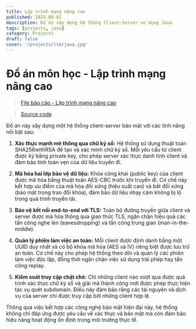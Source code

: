 ```yaml
---
title: Lập trình mạng nâng cao
published: 2025-08-02
description: Đồ án xây dựng hệ thống Client-Server sử dụng Java.
tags: [projects, java]
category: Projects
draft: false
cover: '/projects/ltm/java.jpg'
---
```


# Đồ án môn học - Lập trình mạng nâng cao
> [File báo cáo - Lập trình mạng nâng cao](./public/projects/ltm/TranQuangKhai-22DH114583-LTMNC.pdf)

> [Source code](https://github.com/QuangKhaiHOT/LapTrinhMangNangCao)

Đồ án này xây dựng một hệ thống client-server bảo mật với các tính năng nổi bật sau:

1. **Xác thực mạnh mẽ thông qua chữ ký số:**
Hệ thống sử dụng thuật toán SHA256withRSA để tạo và xác minh chữ ký số. Mỗi yêu cầu từ client được ký bằng private key, cho phép server xác thực danh tính client và đảm bảo tính toàn vẹn của dữ liệu truyền đi.

2. **Mã hóa hai lớp bảo vệ dữ liệu:**
Khóa công khai (public key) của client được mã hóa bằng thuật toán AES-CBC trước khi truyền đi. Cơ chế này kết hợp ưu điểm của mã hóa đối xứng (hiệu suất cao) và bất đối xứng (bảo mật trong trao đổi khóa), đảm bảo dữ liệu nhạy cảm không bị lộ trong quá trình truyền tải.

3. **Bảo vệ kết nối end-to-end với TLS:**
Toàn bộ đường truyền giữa client và server được mã hóa thông qua giao thức TLS, ngăn chặn hiệu quả các tấn công nghe lén (eavesdropping) và tấn công trung gian (man-in-the-middle).

4. **Quản lý phiên làm việc an toàn:**
Mỗi client được định danh bằng một UUID duy nhất và có bộ khóa mã hóa (AES và IV) riêng biệt được lưu trữ an toàn. Cơ chế này cho phép hệ thống theo dõi và quản lý các phiên làm việc độc lập, đồng thời ngăn chặn việc sử dụng trái phép hay tấn công replay.

5. **Kiểm soát truy cập chặt chẽ:**
Chỉ những client nào vượt qua được quá trình xác thực chữ ký số và giải mã thành công mới được phép thực hiện tác vụ quét subdomain. Điều này đảm bảo rằng các tài nguyên và dịch vụ của server chỉ được truy cập bởi những client hợp lệ.

Thông qua việc kết hợp các công nghệ bảo mật hiện đại này, hệ thống không chỉ đáp ứng được yêu cầu về xác thực và bảo mật mà còn đảm bảo hiệu năng hoạt động ổn định trong môi trường thực tế.